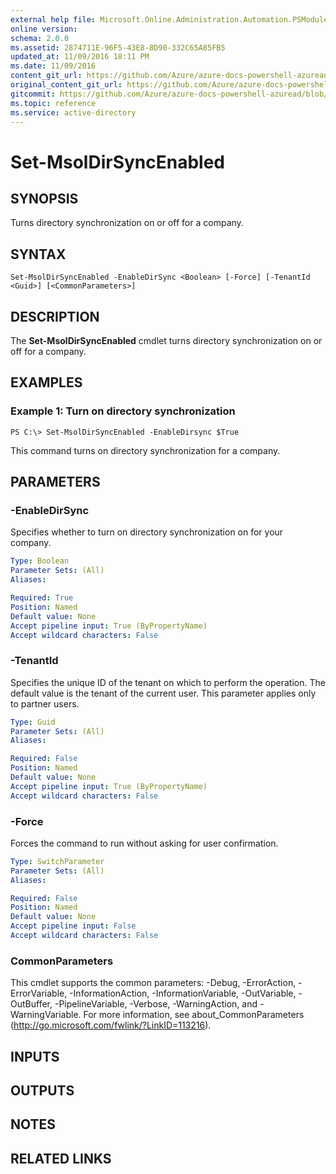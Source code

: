```yaml
---
external help file: Microsoft.Online.Administration.Automation.PSModule.dll-Help.xml
online version:
schema: 2.0.0
ms.assetid: 2874711E-96F5-43E8-8D90-332C65A85FB5
updated_at: 11/09/2016 18:11 PM
ms.date: 11/09/2016
content_git_url: https://github.com/Azure/azure-docs-powershell-azuread/blob/VinceSmith-patch-1/Azure%20AD%20Cmdlets/MSOnline/v1/Set-MsolDirSyncEnabled.md
original_content_git_url: https://github.com/Azure/azure-docs-powershell-azuread/blob/VinceSmith-patch-1/Azure%20AD%20Cmdlets/MSOnline/v1/Set-MsolDirSyncEnabled.md
gitcommit: https://github.com/Azure/azure-docs-powershell-azuread/blob/7986fb4880d0ee292c289166871e4b25df1ad4b8
ms.topic: reference
ms.service: active-directory
---
```


# Set-MsolDirSyncEnabled

## SYNOPSIS
Turns directory synchronization on or off for a company.

## SYNTAX

```
Set-MsolDirSyncEnabled -EnableDirSync <Boolean> [-Force] [-TenantId <Guid>] [<CommonParameters>]
```

## DESCRIPTION
The **Set-MsolDirSyncEnabled** cmdlet turns directory synchronization on or off for a company.

## EXAMPLES

### Example 1: Turn on directory synchronization
```
PS C:\> Set-MsolDirSyncEnabled -EnableDirsync $True
```

This command turns on directory synchronization for a company.

## PARAMETERS

### -EnableDirSync
Specifies whether to turn on directory synchronization on for your company.

```yaml
Type: Boolean
Parameter Sets: (All)
Aliases:

Required: True
Position: Named
Default value: None
Accept pipeline input: True (ByPropertyName)
Accept wildcard characters: False
```

### -TenantId
Specifies the unique ID of the tenant on which to perform the operation.
The default value is the tenant of the current user.
This parameter applies only to partner users.

```yaml
Type: Guid
Parameter Sets: (All)
Aliases:

Required: False
Position: Named
Default value: None
Accept pipeline input: True (ByPropertyName)
Accept wildcard characters: False
```

### -Force
Forces the command to run without asking for user confirmation.

```yaml
Type: SwitchParameter
Parameter Sets: (All)
Aliases:

Required: False
Position: Named
Default value: None
Accept pipeline input: False
Accept wildcard characters: False
```

### CommonParameters
This cmdlet supports the common parameters: -Debug, -ErrorAction, -ErrorVariable, -InformationAction, -InformationVariable, -OutVariable, -OutBuffer, -PipelineVariable, -Verbose, -WarningAction, and -WarningVariable. For more information, see about_CommonParameters (http://go.microsoft.com/fwlink/?LinkID=113216).

## INPUTS

## OUTPUTS

## NOTES

## RELATED LINKS
